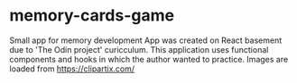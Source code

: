# memory-cards-game
Small app for memory development
App was created on React basement due to 'The Odin project' curicculum.
This application uses functional components and hooks in which the author wanted to practice.
Images are loaded from https://clipartix.com/
